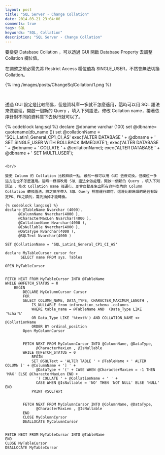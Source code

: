 ```yaml
---
layout: post
title: "SQL Server - Change Collation"
date: 2014-03-21 23:04:00
comments: true
tags: SQL 
keywords: "SQL, Collation"
description: "SQL Server - Change Collation"
---
```


要變更 Database Collation ，可以透過 GUI 開啟 Database Property 去調整 Collation 欄位值。  

<!-- More -->

在調整之前必需先將 Restrict Access 欄位值為 SINGLE_USER，不然會無法切換 Collation。  

{% img /images/posts/ChangeSqlCollation/1.png %}

<br/>

透過 GUI 設定是比較簡易，但是資料庫一多就不怎麼適用，這時可以用 SQL 語法來做處理，開啟一個新的 Query ，填入下列語法，修改 Collation name，接著依序針對不同的資料庫下去執行就可以了。

{% codeblock lang:sql %}
declare @dbname varchar (100)
set @dbname= quotename(db_name ())
set @collationName = 'SQL_Latin1_General_CP1_CI_AS'
exec('ALTER DATABASE ' + @dbname + ' SET SINGLE_USER WITH ROLLBACK IMMEDIATE');
exec('ALTER DATABASE ' + @dbname + ' COLLATE ' + @collationName);
exec('ALTER DATABASE ' + @dbname + ' SET MULTI_USER');
```

<br/>

變更 Column 的 Collation 比較麻煩一點，雖然一樣可以用 GUI 去做切換，但欄位一多這方法也不怎麼適用。這時一樣得改用 SQL 語法來做處理，開啟一個新的 Query ，填入下列語法 ，修改 Collation name 後運行，即會自動產生出所有資料表內的 Column Collation 轉換語法，將之依序帶入 SQL Query 視窗運行即可。這邊比較麻煩的是若有設定PK、FK之類的，需先抽掉才能轉換。

{% codeblock lang:sql %}
declare @TableName Nvarchar (4000),
      @ColumnName Nvarchar(4000 ),
      @CharacterMaxLen Nvarchar(4000 ),
      @CollationName Nvarchar(4000 ),
      @IsNullable Nvarchar(4000 ),
      @DataType Nvarchar(4000 ),
      @SQLText Nvarchar(4000 )
 
SET @CollationName = 'SQL_Latin1_General_CP1_CI_AS'
 
declare MyTableCursor cursor for
       SELECT name FROM sys. Tables
 
OPEN MyTableCursor


FETCH NEXT FROM MyTableCursor INTO @TableName
WHILE @@FETCH_STATUS = 0
    BEGIN
        DECLARE MyColumnCursor Cursor
        FOR
        SELECT COLUMN_NAME, DATA_TYPE, CHARACTER_MAXIMUM_LENGTH ,
            IS_NULLABLE from information_schema .columns
            WHERE table_name = @TableName AND  (Data_Type LIKE '%char%'
            OR Data_Type LIKE '%text%') AND COLLATION_NAME <> @CollationName
            ORDER BY ordinal_position
        Open MyColumnCursor


        FETCH NEXT FROM MyColumnCursor INTO @ColumnName, @DataType,
              @CharacterMaxLen , @IsNullable
        WHILE @@FETCH_STATUS = 0
            BEGIN
            SET @SQLText = 'ALTER TABLE ' + @TableName + ' ALTER COLUMN [' + @ColumnName + '] ' +
              @DataType + '(' + CASE WHEN @CharacterMaxLen = -1 THEN 'MAX' ELSE @CharacterMaxLen END +
              ') COLLATE ' + @CollationName + ' ' +
              CASE WHEN @IsNullable = 'NO' THEN 'NOT NULL' ELSE 'NULL' END
            PRINT @SQLText


        FETCH NEXT FROM MyColumnCursor INTO @ColumnName, @DataType,
              @CharacterMaxLen , @IsNullable
        END
        CLOSE MyColumnCursor
        DEALLOCATE MyColumnCursor


FETCH NEXT FROM MyTableCursor INTO @TableName
END
CLOSE MyTableCursor
DEALLOCATE MyTableCursor
```
